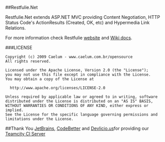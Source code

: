 ##Restfulie.Net

Restfulie.Net extends ASP.NET MVC providing Content Negotiation, HTTP Status Code's ActionResults (Created, OK, etc) and Hypermedia Link Relations.

For more information check Restfulie [website](http://restfulie.caelum.com.br/) and [Wiki docs](https://github.com/mauricioaniche/restfulie.net/wiki).

###LICENSE

    Copyright (c) 2009 Caelum - www.caelum.com.br/opensource
    All rights reserved.

    Licensed under the Apache License, Version 2.0 (the "License"); 
    you may not use this file except in compliance with the License. 
    You may obtain a copy of the License at 

      http://www.apache.org/licenses/LICENSE-2.0 
 
    Unless required by applicable law or agreed to in writing, software 
    distributed under the License is distributed on an "AS IS" BASIS, 
    WITHOUT WARRANTIES OR CONDITIONS OF ANY KIND, either express or implied. 
    See the License for the specific language governing permissions and 
    limitations under the License. 
    

##Thank You
  [JetBrains](http://www.jetbrains.com/), [CodeBetter](http://codebetter.com/) and [Devlicio.us](http://devlicio.us/blogs/)for providing our [Teamcity CI Server](http://teamcity.codebetter.com)